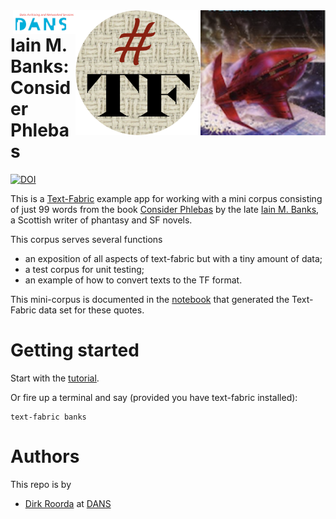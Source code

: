 <div>
<img src="programs/images/phblogo.png" align="right" width="200"/>
<img src="programs/images/tf.png" align="right" width="200"/>
<img src="programs/images/dans.png" align="right" width="100"/>
</div>

# Iain M. Banks: Consider Phlebas

[![DOI](https://zenodo.org/badge/180373562.svg)](https://zenodo.org/badge/latestdoi/180373562)

This is a
[Text-Fabric](https://githubv.com/annotation/text-fabric)
example app for working with
a mini corpus consisting of just 99 words from the book
[Consider Phlebas](https://en.wikipedia.org/wiki/Consider_Phlebas)
by the late
[Iain M. Banks](https://en.wikipedia.org/wiki/Iain_Banks),
a Scottish writer of phantasy and SF novels.

This corpus serves several functions

* an exposition of all aspects of text-fabric but with a tiny amount of data;
* a test corpus for unit testing;
* an example of how to convert texts to the TF format.

This mini-corpus is documented in the
[notebook](https://nbviewer.jupyter.org/github/annotation/banks/blob/master/programs/convert.ipynb)
that generated the Text-Fabric data set for these quotes.

# Getting started

Start with the
[tutorial](https://nbviewer.jupyter.org/github/annotation/tutorials/blob/master/banks/use.ipynb).

Or fire up a terminal and say (provided you have text-fabric installed):

```
text-fabric banks
```

Authors
=======

This repo is by

*   [Dirk Roorda](https://www.linkedin.com/in/dirkroorda/) at
    [DANS](https://www.dans.knaw.nl)
